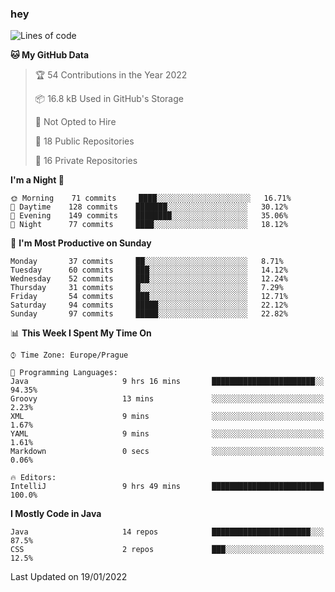 ### hey

<!--START_SECTION:waka-->
![Lines of code](https://img.shields.io/badge/From%20Hello%20World%20I%27ve%20Written-100%20Thousand%20lines%20of%20code-blue)

**🐱 My GitHub Data** 

> 🏆 54 Contributions in the Year 2022
 > 
> 📦 16.8 kB Used in GitHub's Storage 
 > 
> 🚫 Not Opted to Hire
 > 
> 📜 18 Public Repositories 
 > 
> 🔑 16 Private Repositories  
 > 
**I'm a Night 🦉** 

```text
🌞 Morning    71 commits     ████░░░░░░░░░░░░░░░░░░░░░   16.71% 
🌆 Daytime    128 commits    ███████░░░░░░░░░░░░░░░░░░   30.12% 
🌃 Evening    149 commits    ████████░░░░░░░░░░░░░░░░░   35.06% 
🌙 Night      77 commits     ████░░░░░░░░░░░░░░░░░░░░░   18.12%

```
📅 **I'm Most Productive on Sunday** 

```text
Monday       37 commits     ██░░░░░░░░░░░░░░░░░░░░░░░   8.71% 
Tuesday      60 commits     ███░░░░░░░░░░░░░░░░░░░░░░   14.12% 
Wednesday    52 commits     ███░░░░░░░░░░░░░░░░░░░░░░   12.24% 
Thursday     31 commits     █░░░░░░░░░░░░░░░░░░░░░░░░   7.29% 
Friday       54 commits     ███░░░░░░░░░░░░░░░░░░░░░░   12.71% 
Saturday     94 commits     █████░░░░░░░░░░░░░░░░░░░░   22.12% 
Sunday       97 commits     █████░░░░░░░░░░░░░░░░░░░░   22.82%

```


📊 **This Week I Spent My Time On** 

```text
⌚︎ Time Zone: Europe/Prague

💬 Programming Languages: 
Java                     9 hrs 16 mins       ███████████████████████░░   94.35% 
Groovy                   13 mins             ░░░░░░░░░░░░░░░░░░░░░░░░░   2.23% 
XML                      9 mins              ░░░░░░░░░░░░░░░░░░░░░░░░░   1.67% 
YAML                     9 mins              ░░░░░░░░░░░░░░░░░░░░░░░░░   1.61% 
Markdown                 0 secs              ░░░░░░░░░░░░░░░░░░░░░░░░░   0.06%

🔥 Editors: 
IntelliJ                 9 hrs 49 mins       █████████████████████████   100.0%

```

**I Mostly Code in Java** 

```text
Java                     14 repos            ██████████████████████░░░   87.5% 
CSS                      2 repos             ███░░░░░░░░░░░░░░░░░░░░░░   12.5%

```



 Last Updated on 19/01/2022
<!--END_SECTION:waka-->
